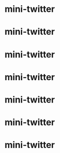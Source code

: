 # mini-twitter
# mini-twitter
# mini-twitter
# mini-twitter
# mini-twitter
# mini-twitter
# mini-twitter
